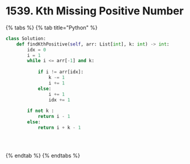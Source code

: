 # 1539. Kth Missing Positive Number

{% tabs %}
{% tab title="Python" %}
```python
class Solution:
    def findKthPositive(self, arr: List[int], k: int) -> int:
        idx = 0
        i = 1
        while i <= arr[-1] and k:
            
            if i != arr[idx]:
                k -= 1
                i += 1
            else:
                i += 1
                idx += 1
  
        if not k :
            return i - 1
        else:
            return i + k - 1

                
                
```
{% endtab %}
{% endtabs %}

